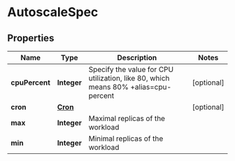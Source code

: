

# AutoscaleSpec


## Properties

| Name | Type | Description | Notes |
|------------ | ------------- | ------------- | -------------|
|**cpuPercent** | **Integer** | Specify the value for CPU utilization, like 80, which means 80% +alias&#x3D;cpu-percent |  [optional] |
|**cron** | [**Cron**](Cron.md) |  |  [optional] |
|**max** | **Integer** | Maximal replicas of the workload |  |
|**min** | **Integer** | Minimal replicas of the workload |  |




